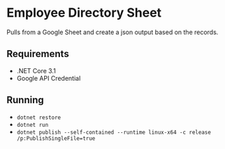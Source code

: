 # Employee Directory Sheet

Pulls from a Google Sheet and create a json output based on the records.

## Requirements

 - .NET Core 3.1
 - Google API Credential

## Running

 - `dotnet restore`
 - `dotnet run`
 - `dotnet publish --self-contained --runtime linux-x64 -c release /p:PublishSingleFile=true`

